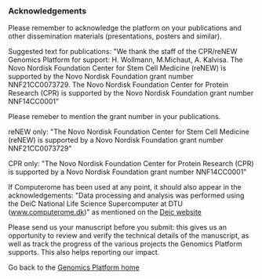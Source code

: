 ### Acknowledgements


Please remember to acknowledge the platform on your publications and other dissemination materials (presentations, posters and similar).

Suggested text for publications:
"We thank the staff of the CPR/reNEW Genomics Platform for support: H. Wollmann, M.Michaut, A. Kalvisa. The Novo Nordisk Foundation Center for Stem Cell Medicine (reNEW) is supported by the Novo Nordisk Foundation grant number NNF21CC0073729. The Novo Nordisk Foundation Center for Protein Research (CPR) is supported by the Novo Nordisk Foundation grant number NNF14CC0001”

Please remeber to mention the grant number in your publications. 

reNEW only: 
"The Novo Nordisk Foundation Center for Stem Cell Medicine (reNEW) is supported by a Novo Nordisk Foundation grant number NNF21CC0073729" 

CPR only: 
"The Novo Nordisk Foundation Center for Protein Research (CPR) is supported by a Novo Nordisk Foundation grant number NNF14CC0001"

If Computerome has been used at any point, it should also appear in the acknowledgements: 
"Data processing and analysis was performed using the DeiC National Life Science Supercomputer at DTU (www.computerome.dk)" as mentioned on the [Deic website]( https://vidensportal.deic.dk/en/publications/acknowledgements)

Please send us your manuscript before you submit: this gives us an opportunity to review and verify the technical details of the manuscript, as well as track the progress of the various projects the Genomics Platform supports. This also helps reporting our impact.


Go back to the [Genomics Platform home](https://sundgenomics.github.io)
